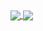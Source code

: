 <a href="https://github.com/jimmyliu1326">
  <img align="center" src="https://github-readme-stats.vercel.app/api?username=jimmyliu1326&show_icons=true&theme=transparent" />
</a>
<a href="https://github.com/jimmyliu1326">
  <img align="center" src="https://github-readme-stats.vercel.app/api/top-langs/?username=jimmyliu1326&layout=compact&show_icons=true&theme=transparent" />
</a>
